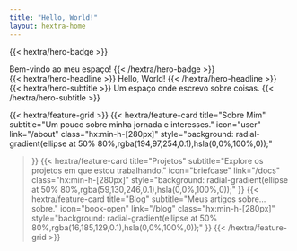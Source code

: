 ```yaml
---
title: "Hello, World!"
layout: hextra-home
---
```


{{< hextra/hero-badge >}}
  <div class="hx:w-2 hx:h-2 hx:rounded-full hx:bg-primary-400"></div>
  <span>Bem-vindo ao meu espaço!</span>
{{< /hextra/hero-badge >}}

<div class="hx:mt-6 hx:mb-6">
{{< hextra/hero-headline >}}
  Hello, World!
{{< /hextra/hero-headline >}}
</div>

<div class="hx:mb-6">
{{< hextra/hero-subtitle >}}
  Um espaço onde escrevo sobre coisas.
{{< /hextra/hero-subtitle >}}
</div>

<div class="hx:mt-6"></div>

{{< hextra/feature-grid >}}
  {{< hextra/feature-card
    title="Sobre Mim"
    subtitle="Um pouco sobre minha jornada e interesses."
    icon="user"
    link="/about"
    class="hx:min-h-[280px]"
    style="background: radial-gradient(ellipse at 50% 80%,rgba(194,97,254,0.1),hsla(0,0%,100%,0));"
  >}}
  {{< hextra/feature-card
    title="Projetos"
    subtitle="Explore os projetos em que estou trabalhando."
    icon="briefcase"
    link="/docs"
    class="hx:min-h-[280px]"
    style="background: radial-gradient(ellipse at 50% 80%,rgba(59,130,246,0.1),hsla(0,0%,100%,0));"
  >}}
  {{< hextra/feature-card
    title="Blog"
    subtitle="Meus artigos sobre... sobre."
    icon="book-open"
    link="/blog"
    class="hx:min-h-[280px]"
    style="background: radial-gradient(ellipse at 50% 80%,rgba(16,185,129,0.1),hsla(0,0%,100%,0));"
  >}}
{{< /hextra/feature-grid >}}